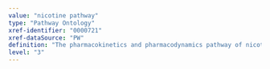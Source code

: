 ```yaml
---
value: "nicotine pathway"
type: "Pathway Ontology"
xref-identifier: "0000721"
xref-dataSource: "PW"
definition: "The pharmacokinetics and pharmacodynamics pathway of nicotine, an alkaloid found in tobacco and other plants. It is an agonist of nicotinic acetylcholine receptors and exerts stimulatory roles. It is also responsible for tobacco dependence.  Prolonged exposure and high levels of nicotine can have toxic effects. Genetic variations can result in changes in drug availability and can cause differences in the response of the organism to the drug."
level: "3"
---
```

